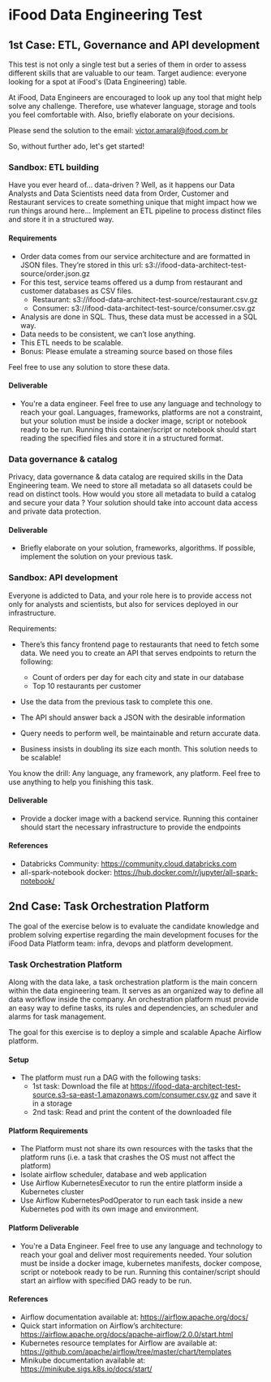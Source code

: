 # iFood Data Engineering Test

## 1st Case: ETL, Governance and API development

This test is not only a single test but a series of them in order to assess different skills that are valuable to our team.
Target audience: everyone looking for a spot at iFood's (Data Engineering) table.

At iFood, Data Engineers are encouraged to look up any tool that might help solve any challenge. Therefore, use whatever language, storage and tools you feel comfortable with. Also, briefly elaborate on your decisions.

Please send the solution to the email: victor.amaral@ifood.com.br

So, without further ado, let's get started!

### Sandbox: ETL building

Have you ever heard of... data-driven ? Well, as it happens our Data Analysts and Data Scientists need data from Order, Customer and Restaurant services to create something unique that might impact how we run things around here...
Implement an ETL pipeline to process distinct files and store it in a structured way.

#### Requirements

* Order data comes from our service architecture and are formatted in JSON files. They’re stored in this url: s3://ifood-data-architect-test-source/order.json.gz
* For this test, service teams offered us a dump from restaurant and customer databases as CSV files.
  * Restaurant: s3://ifood-data-architect-test-source/restaurant.csv.gz
  * Consumer: s3://ifood-data-architect-test-source/consumer.csv.gz
* Analysis are done in SQL. Thus, these data must be accessed in a SQL way.
* Data needs to be consistent, we can’t lose anything.
* This ETL needs to be scalable.
* Bonus: Please emulate a streaming source based on those files

Feel free to use any solution to store these data.

#### Deliverable

* You're a data engineer. Feel free to use any language and technology to reach your goal. Languages, frameworks, platforms are not a constraint, but your solution must be inside a docker image, script or notebook ready to be run. Running this container/script or notebook should start reading the specified files and store it in a structured format.

### Data governance & catalog

Privacy, data governance & data catalog are required skills in the Data Engineering team. We need to store all metadata so all datasets could be read on distinct tools.
How would you store all metadata to build a catalog and secure your data ? Your solution should take into account data access and private data protection.

#### Deliverable

* Briefly elaborate on your solution, frameworks, algorithms. If possible, implement the solution on your previous task.

### Sandbox: API development

Everyone is addicted to Data, and your role here is to provide access not only for analysts and scientists, but also for services deployed in our infrastructure.

Requirements:

* There’s this fancy frontend page to restaurants that need to fetch some data. We need you to create an API that serves endpoints to return the following:
  * Count of orders per day for each city and state in our database
  * Top 10 restaurants per customer

* Use the data from the previous task to complete this one.
* The API should answer back a JSON with the desirable information
* Query needs to perform well, be maintainable and return accurate data.
* Business insists in doubling its size each month. This solution needs to be scalable!

You know the drill: Any language, any framework, any platform. Feel free to use anything to help you finishing this task.

#### Deliverable

* Provide a docker image with a backend service. Running this container should start the necessary infrastructure to provide the endpoints


#### References

* Databricks Community: https://community.cloud.databricks.com
* all-spark-notebook docker: https://hub.docker.com/r/jupyter/all-spark-notebook/


## 2nd Case: Task Orchestration Platform

The goal of the exercise below is to evaluate the candidate knowledge and problem solving expertise regarding the main development focuses for the iFood Data Platform team: infra, devops and platform development.

### Task Orchestration Platform

Along with the data lake, a task orchestration platform is the main concern within the data engineering team. It serves as an organized way to define all data workflow inside the company.
An orchestration platform must provide an easy way to define tasks, its rules and dependencies, an scheduler and alarms for task management.

The goal for this exercise is to deploy a simple and scalable Apache Airflow platform.

#### Setup

* The platform must run a DAG with the following tasks:
  * 1st task: Download the file at https://ifood-data-architect-test-source.s3-sa-east-1.amazonaws.com/consumer.csv.gz and save it in a storage
  * 2nd task: Read and print the content of the downloaded file

#### Platform Requirements

* The Platform must not share its own resources with the tasks that the platform runs (i.e. a task that crashes the OS must not affect the platform)
* Isolate airflow scheduler, database and web application
* Use Airflow KubernetesExecutor to run the entire platform inside a Kubernetes cluster
* Use Airflow KubernetesPodOperator to run each task inside a new Kubernetes pod with its own image and environment.

#### Platform Deliverable

* You're a Data Engineer. Feel free to use any language and technology to reach your goal and deliver most requirements needed. Your solution must be inside a docker image, kubernetes manifests, docker compose, script or notebook ready to be run. Running this container/script should start an airflow with specified DAG ready to be run.

#### References

* Airflow documentation available at: https://airflow.apache.org/docs/
* Quick start information on Airflow’s architecture: https://airflow.apache.org/docs/apache-airflow/2.0.0/start.html
* Kubernetes resource templates for Airflow are available at: https://github.com/apache/airflow/tree/master/chart/templates
* Minikube documentation available at: https://minikube.sigs.k8s.io/docs/start/
